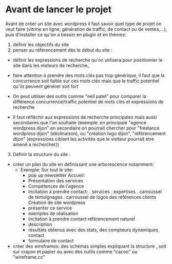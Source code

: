 # Avant de lancer le projet
Avant de créer un site avec wordpress il faut savoir quel type de projet on veut faire (vitrine en ligne, génération de traffic, de contact ou de ventes,...), puis d'installer ce qu'on a besoin en plugin et en thèmes:

1. definir les objectifs du site 
2. penser au référencement dès le début du site :
  - définir les expressions de recherche qu'on utilisera pour positionner le site dans les moteurs de recherche,
  - faire attention à prendre des mots clés pas trop générique, il faut que la concurrence soit faible sur ces mots clés mais que le traffic potentiel qu'ils peuvent générer soit fort 

  - On peut utiliser des outils comme "neil patel" pour comparer la différence concurrence/traffic potentiel de mots clés et expressions de recherche 
  - Il faut réfléchir aux expressions de recherche principales mais aussi secondaires que l'on souhaite (exemple: en principale "agence wordpress dijon" en secondaire on  pourrait chercher pour "freelance wordpress dijon" (déclinaison), ou "création logo dijon", "référencement dijon" (expressions ciblant les activités que le visiteur pourrait etre amené a rechercher))  

3. Définir la structure du site :
  - créer un plan du site  en définissant une arborescence notamment:
    - Exemple:
      Sur tout le site:
        - pop up newsletter
      Accueil:
        - Présentation des services
        - Compétences de l'agence 
        - Incitation à prendre contact:
            . services 
            . expertises 
            . carroussel de témoignages
            . carroussel de logos des références clients
      Création de site wordpress
        - présenter ce service 
        - exemples de réalisation 
        - incitation à prendre contact 
      référencement naturel
        - description
        - résultats obtenus avec des stats, des compteurs dynamiques 
      contact 
        - formulaire de contact 
  - créer des wireframes: des schémas simples expliquant la structure , soit sur crayon et papier ou avec des outils comme "cacoo" ou "wireframe.cc"
